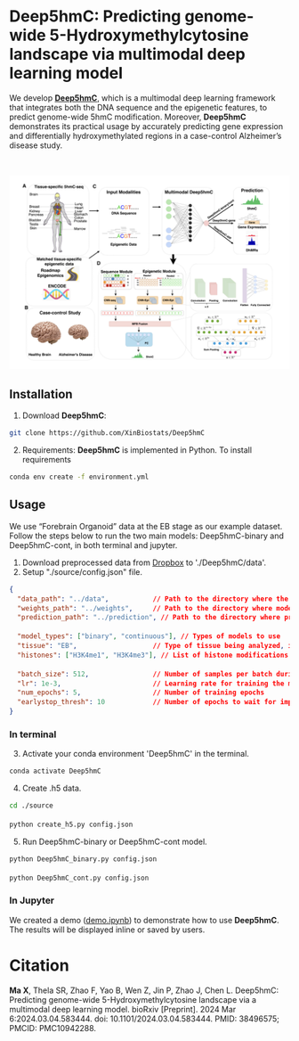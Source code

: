 # Deep5hmC: Predicting genome-wide 5-Hydroxymethylcytosine landscape via multimodal deep learning model

We develop [__Deep5hmC__](https://www.biorxiv.org/content/10.1101/2024.03.04.583444v1), which is a multimodal deep learning framework that integrates both the DNA sequence and the epigenetic features, to predict genome-wide 5hmC modification. Moreover, __Deep5hmC__ demonstrates its practical usage by accurately predicting gene expression and differentially hydroxymethylated regions in a case-control Alzheimer’s disease study.

<br/>

![Deep5hmC.pdf](figure1.png)


## Installation

1. Download __Deep5hmC__:
```bash
git clone https://github.com/XinBiostats/Deep5hmC
```
2. Requirements: __Deep5hmC__ is implemented in Python. To install requirements
```bash
conda env create -f environment.yml
```
## Usage
We use “Forebrain Organoid” data at the EB stage as our example dataset. Follow the steps below to run the two main models: Deep5hmC-binary and Deep5hmC-cont, in both terminal and jupyter.

1. Download preprocessed data from [Dropbox](https://www.dropbox.com/scl/fo/zbht290yp67yfd1bcvofy/AGG8rFnKJxGTbmrv6uR_RSA?rlkey=3va94r26om8muivxho72wpzpp&dl=0) to './Deep5hmC/data'.
2. Setup "./source/config.json" file.
```json
{
  "data_path": "../data",           // Path to the directory where the data is stored
  "weights_path": "../weights",     // Path to the directory where model weights will be saved
  "prediction_path": "../prediction", // Path to the directory where prediction results will be saved
  
  "model_types": ["binary", "continuous"], // Types of models to use
  "tissue": "EB",                   // Type of tissue being analyzed, in this case, 'EB' (Embryoid Body)
  "histones": ["H3K4me1", "H3K4me3"], // List of histone modifications to be considered in the analysis
  
  "batch_size": 512,                // Number of samples per batch during training
  "lr": 1e-3,                       // Learning rate for training the model
  "num_epochs": 5,                  // Number of training epochs
  "earlystop_thresh": 10            // Number of epochs to wait for improvement before early stopping is triggered
}
```
### In terminal
3. Activate your conda environment 'Deep5hmC' in the terminal.
```bash
conda activate Deep5hmC
```
4. Create .h5 data.
```bash
cd ./source

python create_h5.py config.json
```
5. Run Deep5hmC-binary or Deep5hmC-cont model.
```bash
python Deep5hmC_binary.py config.json

python Deep5hmC_cont.py config.json
```

### In Jupyter
We created a demo ([demo.ipynb](https://github.com/XinBiostats/Deep5hmC/blob/main/source/demo.ipynb)) to demonstrate how to use __Deep5hmC__. The results will be displayed inline or saved by users.

# Citation
__Ma X__, Thela SR, Zhao F, Yao B, Wen Z, Jin P, Zhao J, Chen L. Deep5hmC: Predicting genome-wide 5-Hydroxymethylcytosine landscape via a multimodal deep learning model. bioRxiv [Preprint]. 2024 Mar 6:2024.03.04.583444. doi: 10.1101/2024.03.04.583444. PMID: 38496575; PMCID: PMC10942288.
